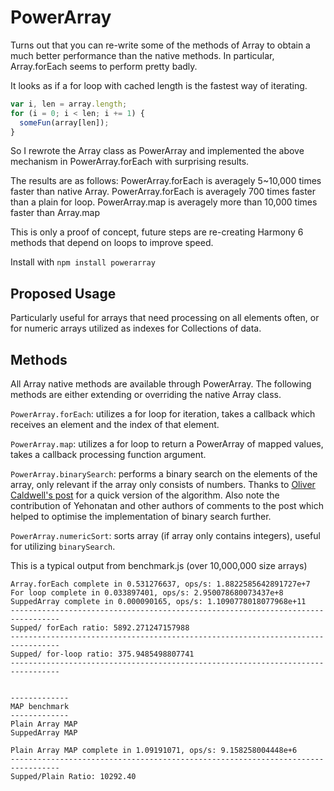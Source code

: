 # PowerArray

Turns out that you can re-write some of the methods of Array to obtain a much better performance than the native methods.
In particular, Array.forEach seems to perform pretty badly.

It looks as if a for loop with cached length is the fastest way of iterating.
```javascript
var i, len = array.length;
for (i = 0; i < len; i += 1) {
  someFun(array[len]);
}
```

So I rewrote the Array class as PowerArray and implemented the above mechanism in PowerArray.forEach with surprising results.

The results are as follows:
PowerArray.forEach is averagely 5~10,000 times faster than native Array.
PowerArray.forEach is averagely 700 times faster than a plain for loop.
PowerArray.map is averagely more than 10,000 times faster than Array.map

This is only a proof of concept, future steps are re-creating Harmony 6 methods that depend on loops to improve speed.

Install with `npm install powerarray`

## Proposed Usage

Particularly useful for arrays that need processing on all elements often, or for numeric arrays utilized as indexes for Collections of data.

## Methods

All Array native methods are available through PowerArray. The following methods are either extending or overriding the native Array class.

`PowerArray.forEach`: utilizes a for loop for iteration, takes a callback which receives an element and the index of that element.

`PowerArray.map`: utilizes a for loop to return a PowerArray of mapped values, takes a callback processing function argument.

`PowerArray.binarySearch`: performs a binary search on the elements of the array, only relevant if the array only consists of numbers. Thanks to [Oliver Caldwell's post](http://oli.me.uk/2013/06/08/searching-javascript-arrays-with-a-binary-search/) for a quick version of the algorithm. Also note the contribution of Yehonatan and other authors of comments to the post which helped to optimise the implementation of binary search further. 

`PowerArray.numericSort`: sorts array (if array only contains integers), useful for utilizing `binarySearch`.

This is a typical output from benchmark.js (over 10,000,000 size arrays)

```
Array.forEach complete in 0.531276637, ops/s: 1.8822585642891727e+7
For loop complete in 0.033897401, ops/s: 2.950078680073437e+8
SuppedArray complete in 0.000090165, ops/s: 1.1090778018077968e+11
---------------------------------------------------------------------------------
Supped/ forEach ratio: 5892.271247157988
---------------------------------------------------------------------------------
Supped/ for-loop ratio: 375.9485498807741
---------------------------------------------------------------------------------


-------------
MAP benchmark
-------------
Plain Array MAP
SuppedArray MAP

Plain Array MAP complete in 1.09191071, ops/s: 9.158258004448e+6
---------------------------------------------------------------------------------
Supped/Plain Ratio: 10292.40
```
